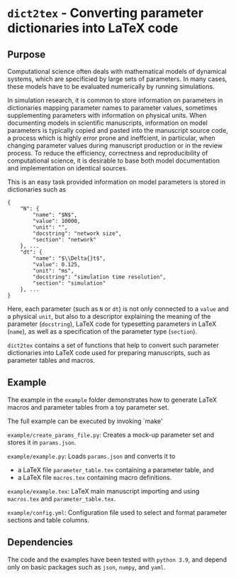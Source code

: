 # `dict2tex` - Converting parameter dictionaries into LaTeX code

## Purpose

Computational science often deals with mathematical models of dynamical systems, which are specificied by large sets of parameters. In many cases, these models have to be evaluated numerically by running simulations. 

In simulation research, it is common to store information on parameters in dictionaries mapping parameter names to parameter values, sometimes supplementing parameters with information on physical units. When documenting models in scientific manuscripts, information on model parameters is typically copied and pasted into the manuscript source code, a process which is highly error prone and ineffcient, in particular, when changing parameter values during manuscript production or in the review process. To reduce the efficiency, correctness and reproducibility of computational science, it is desirable to base both model documentation and implementation on identical sources.

This is an easy task provided information on model parameters is stored in dictionaries such as

```
{
    "N": {
        "name": "$N$",
        "value": 10000,
        "unit": "",
        "docstring": "network size",
        "section": "network"
    }, ...
    "dt": {
        "name": "$\\Delta{}t$",
        "value": 0.125,
        "unit": "ms",
        "docstring": "simulation time resolution",
        "section": "simulation"
    }, ...
}
```

Here, each parameter (such as `N` or `dt`) is not only connected to a `value` and a physical `unit`, but also to a descriptor explaining the meaning of the parameter (`docstring`), LaTeX code for typesetting parameters in LaTeX (`name`), as well as a specification of the parameter type (`section`).

`dict2tex` contains a set of functions that help to convert such parameter dictionaries into LaTeX code used for preparing manuscripts, such as parameter tables and macros.

## Example

The example in the `example` folder demonstrates how to generate LaTeX macros and parameter tables from a toy parameter set. 

The full example can be executed by invoking `make'

`example/create_params_file.py`: Creates a mock-up parameter set and stores it in `params.json`.

`example/example.py`: Loads `params.json` and converts it to

* a LaTeX file `parameter_table.tex` containing a parameter table, and
* a LaTeX file `macros.tex` containing macro definitions.

`example/example.tex`: LaTeX main manuscript importing and using `macros.tex` and `parameter_table.tex`.

`example/config.yml`: Configuration file used to select and format parameter sections and table columns.

## Dependencies
The code and the examples have been tested with `python 3.9`, and depend only on basic packages such as `json`, `numpy`, and `yaml`.
